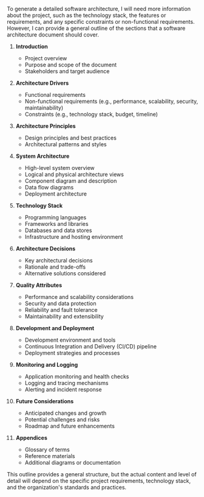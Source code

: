 To generate a detailed software architecture, I will need more information about the project, such as the technology stack, the features or requirements, and any specific constraints or non-functional requirements. However, I can provide a general outline of the sections that a software architecture document should cover.

1. **Introduction**
   - Project overview
   - Purpose and scope of the document
   - Stakeholders and target audience

2. **Architecture Drivers**
   - Functional requirements
   - Non-functional requirements (e.g., performance, scalability, security, maintainability)
   - Constraints (e.g., technology stack, budget, timeline)

3. **Architecture Principles**
   - Design principles and best practices
   - Architectural patterns and styles

4. **System Architecture**
   - High-level system overview
   - Logical and physical architecture views
   - Component diagram and description
   - Data flow diagrams
   - Deployment architecture

5. **Technology Stack**
   - Programming languages
   - Frameworks and libraries
   - Databases and data stores
   - Infrastructure and hosting environment

6. **Architecture Decisions**
   - Key architectural decisions
   - Rationale and trade-offs
   - Alternative solutions considered

7. **Quality Attributes**
   - Performance and scalability considerations
   - Security and data protection
   - Reliability and fault tolerance
   - Maintainability and extensibility

8. **Development and Deployment**
   - Development environment and tools
   - Continuous Integration and Delivery (CI/CD) pipeline
   - Deployment strategies and processes

9. **Monitoring and Logging**
   - Application monitoring and health checks
   - Logging and tracing mechanisms
   - Alerting and incident response

10. **Future Considerations**
    - Anticipated changes and growth
    - Potential challenges and risks
    - Roadmap and future enhancements

11. **Appendices**
    - Glossary of terms
    - Reference materials
    - Additional diagrams or documentation

This outline provides a general structure, but the actual content and level of detail will depend on the specific project requirements, technology stack, and the organization's standards and practices.
